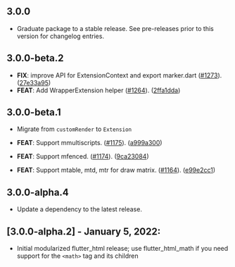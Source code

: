 ## 3.0.0

 - Graduate package to a stable release. See pre-releases prior to this version for changelog entries.

## 3.0.0-beta.2

 - **FIX**: improve API for ExtensionContext and export marker.dart ([#1273](https://github.com/sub6resources/flutter_html/issues/1273)). ([27e33a95](https://github.com/sub6resources/flutter_html/commit/27e33a955e872d47306db9480f74f6da2e9a028a))
 - **FEAT**: Add WrapperExtension helper ([#1264](https://github.com/sub6resources/flutter_html/issues/1264)). ([2ffa1dda](https://github.com/sub6resources/flutter_html/commit/2ffa1ddabb3f2a660ab85c551255b89fe8a24ab5))

## 3.0.0-beta.1

 - Migrate from `customRender` to `Extension`

 - **FEAT**: Support mmultiscripts. ([#1175](https://github.com/sub6resources/flutter_html/issues/1175)). ([a999a300](https://github.com/sub6resources/flutter_html/commit/a999a30027eff0aabb2825ffdbe383f9affab7f6))
 - **FEAT**: Support mfenced. ([#1174](https://github.com/sub6resources/flutter_html/issues/1174)). ([9ca23084](https://github.com/sub6resources/flutter_html/commit/9ca230848beb15332f96294083ed4989831130d7))
 - **FEAT**: Support mtable, mtd, mtr for draw matrix. ([#1164](https://github.com/sub6resources/flutter_html/issues/1164)). ([e99e2cc1](https://github.com/sub6resources/flutter_html/commit/e99e2cc1553ab17b4ceff08f784e99283b28dff4))

## 3.0.0-alpha.4

 - Update a dependency to the latest release.

## [3.0.0-alpha.2] - January 5, 2022:
* Initial modularized flutter_html release; use flutter_html_math if you need support for the `<math>` tag and its children 
